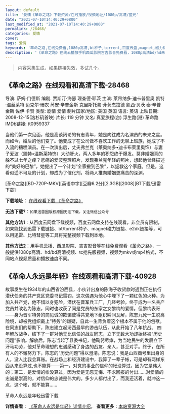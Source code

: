 ```yaml
---
layout: default
title: '爱情《革命之路》下载资源/在线播放/视频地址/1080p/高清/蓝光'
date: "2021-07-10T14:40:29+0800"
last_modified_at: "2021-07-10T14:40:29+0800"
permalink: /28468/
categories: 爱情
cover:
tags: 爱情
keywords: '革命之路,在线免费看,1080p高清,bt种子,torrent,百度云盘,magnet,磁力链,迅雷下载资源'
description: '《革命之路》在线云播放手机西瓜影院吉吉影音免费看，1080p高清bd/hd未删减完整版和tc抢先枪版，mkv/mp4格式，附带bt/torrent种子、magnet/磁力链、百度云盘、网盘资源迅雷下载链接'
---
```


>内容采集生成，如果链接失效，多试几个。


## 《革命之路》在线观看和高清下载-28468

导演: 萨姆·门德斯 编剧: 贾斯汀·海瑟 理查德·耶茨 主演: 莱昂纳多·迪卡普里奥 凯特·温丝莱特 迈克尔·珊农 芮安·辛普金斯 克里斯托弗·菲茨杰拉德 凯西·贝茨 泰·辛普金斯 佐伊·卡赞 类型: 剧情 爱情 制片国家/地区: 美国 英国 语言: 英语 上映日期: 2008-12-15(洛杉矶首映) 片长: 119 分钟 又名: 真爱旅程(台) 浮生路(港) 革命路 IMDb链接: tt0959337

当他们第一次见面，他是高谈阔论的有志青年，她是向往成为名演员的未来之星。而如今，婚后的他们变了。他变成了在公司做不喜欢工作的无聊上班族，她成了不入流的糟糕演员。在一次演出后，丈夫弗兰克（莱奥纳多•迪卡布莱里奥饰）与妻子爱波（凯特•温斯莱特饰）大动肝火，两人多年的积怨终于爆发。莫非婚姻真的躲不过七年之痒？悲痛的爱波整理照片，发现弗兰克年轻的照片，想起他曾经描述的“美好的巴黎”，她提出了一个计划“全家搬到巴黎”，以拯救这个家庭。但是，这看似遥不可及的计划，却成为了催化剂，将两人推向婚姻更痛苦的深渊。


[革命之路][BD-720P-MKV][英语中字][豆瓣6.2分][2.3GB][2008][BT下载/迅雷下载]

**下载地址**： [在线观看下载 《革命之路》](https://www.btdx8.com/torrent/revolutionary_road_2008.html) 


**无法下载?**：`如果迅雷因版权原因无法下载，关注微信公众号 `

**其他方法1**：从百度云网盘下载视频，百度云网盘支持在线观看，非会员有限制，如果能找到迅雷下载链接、bt/torrent种子、magnet磁力链接、e2dk链接等，可以用迅雷、比特彗星等工具将完整视频下载到本地。

**其他方法2**：用手机云播、西瓜影院、吉吉影音等在线免费观看《革命之路》，一般提供1080p高清、hd/bd高清视频、tc抢先版视频，视频为mkv或mp4格式，不同站点视频质量和播放速度不同。


## 《革命人永远是年轻》在线观看和高清下载-40928

故事发生在1934年的山西省汾西县，小伙计出身的陈海子收货款时遇到正在执行潜伏任务的共产党区党委书记雷钧，这次偶遇为他心中埋下了一颗红色的火种。为加入共产党，他不惜以身犯险，潜伏在晋军兵工厂，几经考验，终于成为一名共产党员并改名为陈志，同时也收获了同是党员的东家之女黎梅的爱情。但黎梅表哥——身为晋军特务的商见诚的欺骗使得共党地下组织瞬间瓦解，陈志九死一生脱离险境，却被党组织戴上&ldquo;特务”的嫌疑，自此一生背负着这个根本不属于他的包袱。在同志们的帮助下，陈志建立起汾西最早的游击队伍，从此开始了八年抗战、 四年解放战争，结下了一群对他无比信任的战友同志，立下无数大功却始终被&ldquo;历史问题”影响。解放后，陈志当起了县委书记，他鞠躬尽瘁，为当地民生的发展立下汗马功劳，他对革命理想的忠诚感动了身边的战友、亲人，甚至对手。终于，在所有人的不懈努力下，陈志的“历史问题”得以澄清。陈志说：我是山西商号里出身的人，没人比我会算账。在战场上和经济建设中，我算了一辈子帐，可是却有两样东西从来没算过,也不能算——第一，对党的事业的信仰的帐没算过，因为它是伟大的；第二，是爱情的帐没算过，因为爱是无怨无悔、不求回报的付出……对爱情的忠诚是崇高的，对信仰的忠诚是伟大的。多少人都付出了，而我还活着，就冲这一点，这个帐，就不能算……


革命人永远是年轻迅雷下载

**详情查看**： [《革命人永远是年轻》详情介绍](/movie/40928/)， **查看更多**：[本站资源大全](/movie/t/all/)

